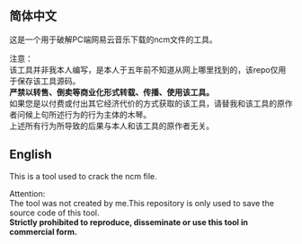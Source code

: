 ## 简体中文
这是一个用于破解PC端网易云音乐下载的ncm文件的工具。

注意：  
该工具并非我本人编写，是本人于五年前不知道从网上哪里找到的，该repo仅用于保存该工具源码。  
**严禁以转售、倒卖等商业化形式转载、传播、使用该工具。**  
如果您是以付费或付出其它经济代价的方式获取的该工具，请替我和该工具的原作者问候上句所述行为的行为主体的木琴。  
上述所有行为所导致的后果与本人和该工具的原作者无关。

## English
This is a tool used to crack the ncm file.

Attention:  
The tool was not created by me.This repository is only used to save the source code of this tool.  
**Strictly prohibited to reproduce, disseminate or use this tool in commercial form.**
